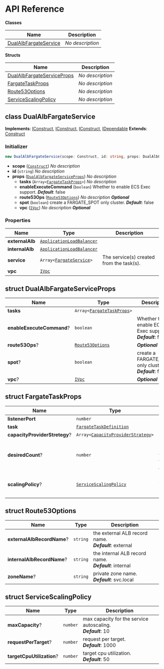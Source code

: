 # API Reference

**Classes**

Name|Description
----|-----------
[DualAlbFargateService](#cdk-fargate-patterns-dualalbfargateservice)|*No description*


**Structs**

Name|Description
----|-----------
[DualAlbFargateServiceProps](#cdk-fargate-patterns-dualalbfargateserviceprops)|*No description*
[FargateTaskProps](#cdk-fargate-patterns-fargatetaskprops)|*No description*
[Route53Options](#cdk-fargate-patterns-route53options)|*No description*
[ServiceScalingPolicy](#cdk-fargate-patterns-servicescalingpolicy)|*No description*



## class DualAlbFargateService  <a id="cdk-fargate-patterns-dualalbfargateservice"></a>



__Implements__: [IConstruct](#constructs-iconstruct), [IConstruct](#aws-cdk-core-iconstruct), [IConstruct](#constructs-iconstruct), [IDependable](#aws-cdk-core-idependable)
__Extends__: [Construct](#aws-cdk-core-construct)

### Initializer




```ts
new DualAlbFargateService(scope: Construct, id: string, props: DualAlbFargateServiceProps)
```

* **scope** (<code>[Construct](#aws-cdk-core-construct)</code>)  *No description*
* **id** (<code>string</code>)  *No description*
* **props** (<code>[DualAlbFargateServiceProps](#cdk-fargate-patterns-dualalbfargateserviceprops)</code>)  *No description*
  * **tasks** (<code>Array<[FargateTaskProps](#cdk-fargate-patterns-fargatetaskprops)></code>)  *No description* 
  * **enableExecuteCommand** (<code>boolean</code>)  Whether to enable ECS Exec support. __*Default*__: false
  * **route53Ops** (<code>[Route53Options](#cdk-fargate-patterns-route53options)</code>)  *No description* __*Optional*__
  * **spot** (<code>boolean</code>)  create a FARGATE_SPOT only cluster. __*Default*__: false
  * **vpc** (<code>[IVpc](#aws-cdk-aws-ec2-ivpc)</code>)  *No description* __*Optional*__



### Properties


Name | Type | Description 
-----|------|-------------
**externalAlb** | <code>[ApplicationLoadBalancer](#aws-cdk-aws-elasticloadbalancingv2-applicationloadbalancer)</code> | <span></span>
**internalAlb** | <code>[ApplicationLoadBalancer](#aws-cdk-aws-elasticloadbalancingv2-applicationloadbalancer)</code> | <span></span>
**service** | <code>Array<[FargateService](#aws-cdk-aws-ecs-fargateservice)></code> | The service(s) created from the task(s).
**vpc** | <code>[IVpc](#aws-cdk-aws-ec2-ivpc)</code> | <span></span>



## struct DualAlbFargateServiceProps  <a id="cdk-fargate-patterns-dualalbfargateserviceprops"></a>






Name | Type | Description 
-----|------|-------------
**tasks** | <code>Array<[FargateTaskProps](#cdk-fargate-patterns-fargatetaskprops)></code> | <span></span>
**enableExecuteCommand**? | <code>boolean</code> | Whether to enable ECS Exec support.<br/>__*Default*__: false
**route53Ops**? | <code>[Route53Options](#cdk-fargate-patterns-route53options)</code> | __*Optional*__
**spot**? | <code>boolean</code> | create a FARGATE_SPOT only cluster.<br/>__*Default*__: false
**vpc**? | <code>[IVpc](#aws-cdk-aws-ec2-ivpc)</code> | __*Optional*__



## struct FargateTaskProps  <a id="cdk-fargate-patterns-fargatetaskprops"></a>






Name | Type | Description 
-----|------|-------------
**listenerPort** | <code>number</code> | <span></span>
**task** | <code>[FargateTaskDefinition](#aws-cdk-aws-ecs-fargatetaskdefinition)</code> | <span></span>
**capacityProviderStretegy**? | <code>Array<[CapacityProviderStrategy](#aws-cdk-aws-ecs-capacityproviderstrategy)></code> | __*Optional*__
**desiredCount**? | <code>number</code> | desired number of tasks for the service.<br/>__*Default*__: 1
**scalingPolicy**? | <code>[ServiceScalingPolicy](#cdk-fargate-patterns-servicescalingpolicy)</code> | service autoscaling policy.<br/>__*Optional*__



## struct Route53Options  <a id="cdk-fargate-patterns-route53options"></a>






Name | Type | Description 
-----|------|-------------
**externalAlbRecordName**? | <code>string</code> | the external ALB record name.<br/>__*Default*__: external
**internalAlbRecordName**? | <code>string</code> | the internal ALB record name.<br/>__*Default*__: internal
**zoneName**? | <code>string</code> | private zone name.<br/>__*Default*__: svc.local



## struct ServiceScalingPolicy  <a id="cdk-fargate-patterns-servicescalingpolicy"></a>






Name | Type | Description 
-----|------|-------------
**maxCapacity**? | <code>number</code> | max capacity for the service autoscaling.<br/>__*Default*__: 10
**requestPerTarget**? | <code>number</code> | request per target.<br/>__*Default*__: 1000
**targetCpuUtilization**? | <code>number</code> | target cpu utilization.<br/>__*Default*__: 50



